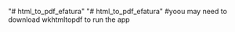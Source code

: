 "# html_to_pdf_efatura" 
"# html_to_pdf_efatura" 
#yoou may need to download wkhtmltopdf to run the app
